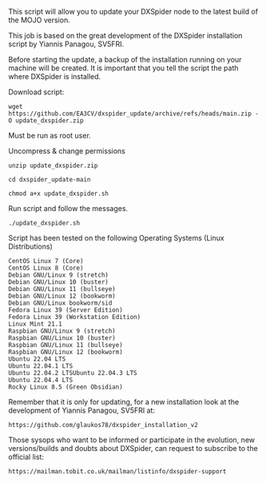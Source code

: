 This script will allow you to update your DXSpider node to the latest build of the MOJO version.

This job is based on the great development of the DXSpider installation script by Yiannis Panagou, SV5FRI.

Before starting the update, a backup of the installation running on your machine will be created.
It is important that you tell the script the path where DXSpider is installed.

Download script:

	wget https://github.com/EA3CV/dxspider_update/archive/refs/heads/main.zip -O update_dxspider.zip

Must be run as root user.

Uncompress & change permissions

    unzip update_dxspider.zip

    cd dxspider_update-main

    chmod a+x update_dxspider.sh

Run script and follow the messages.

    ./update_dxspider.sh

Script has been tested on the following Operating Systems (Linux Distributions)

	CentOS Linux 7 (Core)
	CentOS Linux 8 (Core)
	Debian GNU/Linux 9 (stretch)
	Debian GNU/Linux 10 (buster)
	Debian GNU/Linux 11 (bullseye)
	Debian GNU/Linux 12 (bookworm)
	Debian GNU/Linux bookworm/sid
	Fedora Linux 39 (Server Edition)
	Fedora Linux 39 (Workstation Edition)
	Linux Mint 21.1
	Raspbian GNU/Linux 9 (stretch) 
	Raspbian GNU/Linux 10 (buster)
	Raspbian GNU/Linux 11 (bullseye)
	Raspbian GNU/Linux 12 (bookworm)
	Ubuntu 22.04 LTS
	Ubuntu 22.04.1 LTS
	Ubuntu 22.04.2 LTSUbuntu 22.04.3 LTS
	Ubuntu 22.04.4 LTS
	Rocky Linux 8.5 (Green Obsidian)
	
Remember that it is only for updating, for a new installation look at the development of Yiannis Panagou, SV5FRI at:

	https://github.com/glaukos78/dxspider_installation_v2

Those sysops who want to be informed or participate in the evolution, new versions/builds and doubts about DXSpider, can request to subscribe to the official list:

	https://mailman.tobit.co.uk/mailman/listinfo/dxspider-support
	

